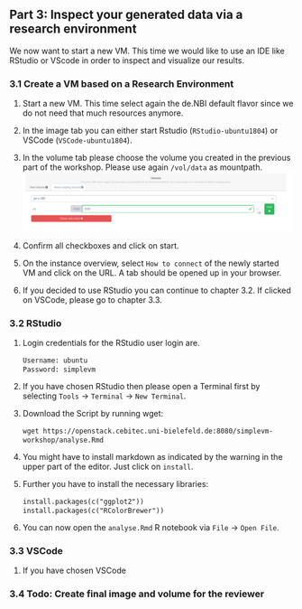 ## Part 3: Inspect your generated data via a research environment

We now want to start a new VM. This time we would like to use an IDE like RStudio or VScode 
in order to inspect and visualize our results.

### 3.1 Create a VM based on a Research Environment

1. Start a new VM. This time select again the de.NBI default flavor since
   we do not need that much resources anymore.

2. In the image tab you can either start Rstudio (`RStudio-ubuntu1804`) or VSCode (`VSCode-ubuntu1804`).
   
3. In the volume tab please choose the volume you created
   in the previous part of the workshop.
   Please use again `/vol/data` as mountpath.
   ![](figures/reuseVolume.png)

4. Confirm all checkboxes and click on start.

5. On the instance overview, select `How to connect` of the newly started VM 
   and click on the URL. A tab should be opened up in your browser.

6. If you decided to use RStudio you can continue to chapter 3.2. If clicked
   on VSCode, please go to chapter 3.3.

### 3.2 RStudio

1. Login credentials for the RStudio user login are.
   ```
   Username: ubuntu  
   Password: simplevm
   ```

2. If you have chosen RStudio then please open a Terminal first by selecting
   `Tools` -> `Terminal` -> `New Terminal`.

3. Download the Script by running wget:
   ```
   wget https://openstack.cebitec.uni-bielefeld.de:8080/simplevm-workshop/analyse.Rmd
   ```   
   
4. You might have to install markdown as indicated by the warning in the upper
   part of the editor. Just click on `install`.

5. Further you have to install the necessary libraries: 
   ```
   install.packages(c("ggplot2"))
   install.packages(c("RColorBrewer"))
   ```
6. You can now open the `analyse.Rmd` R notebook via `File` -> `Open File`.

### 3.3 VSCode

1. If you have chosen VSCode

### 3.4 Todo: Create final image and volume for the reviewer